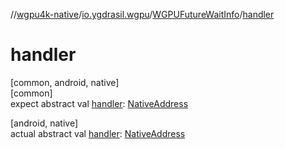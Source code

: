 //[wgpu4k-native](../../../index.md)/[io.ygdrasil.wgpu](../index.md)/[WGPUFutureWaitInfo](index.md)/[handler](handler.md)

# handler

[common, android, native]\
[common]\
expect abstract val [handler](handler.md): [NativeAddress](../../ffi/-native-address/index.md)

[android, native]\
actual abstract val [handler](handler.md): [NativeAddress](../../ffi/-native-address/index.md)